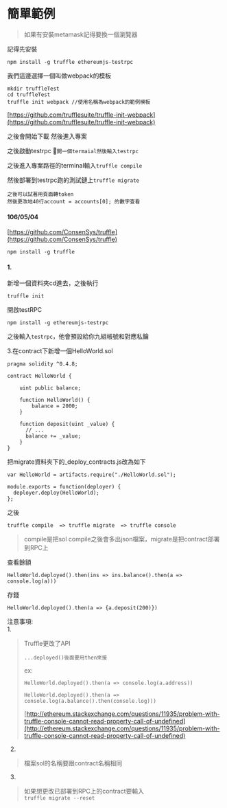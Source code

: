 # 簡單範例

> 如果有安裝metamask記得要換一個瀏覽器

記得先安裝

```
npm install -g truffle ethereumjs-testrpc
```

我們這邊選擇一個叫做webpack的模板

```
mkdir truffleTest
cd truffleTest
truffle init webpack //使用名稱為webpack的範例模板
```

[https://github.com/trufflesuite/truffle-init-webpack](https://github.com/trufflesuite/truffle-init-webpack)

之後會開始下載 然後進入專案

之後啟動testrpc  `開一個termaial然後輸入testrpc`

之後進入專案路徑的terminal輸入`truffle compile`

然後部署到testrpc跑的測試鏈上`truffle migrate`

```
之後可以試著用頁面轉token
然後更改地40行account = accounts[0]; 的數字查看
```

#### 

#### 106/05/04

[https://github.com/ConsenSys/truffle](https://github.com/ConsenSys/truffle)

```
npm install -g truffle
```

#### 1.

新增一個資料夾cd進去，之後執行

```
truffle init
```

開啟testRPC

```
npm install -g ethereumjs-testrpc
```

之後輸入`testrpc`，他會預設給你九組帳號和對應私鑰

3.在contract下新增一個HelloWorld.sol

```
pragma solidity ^0.4.8;

contract HelloWorld {

    uint public balance;

    function HelloWorld() {
        balance = 2000;
    }

    function deposit(uint _value) {
      // ...
      balance += _value;
    }
}
```

把migrate資料夾下的\_deploy\_contracts.js改為如下

```
var HelloWorld = artifacts.require("./HelloWorld.sol");

module.exports = function(deployer) {
  deployer.deploy(HelloWorld);
};
```

之後

```
truffle compile  => truffle migrate  => truffle console
```

> compile是把sol compile之後會多出json檔案，migrate是把contract部署到RPC上

查看餘額

```
HelloWorld.deployed().then(ins => ins.balance().then(a => console.log(a)))
```

存錢

```
HelloWorld.deployed().then(a => {a.deposit(200)})
```

注意事項:  
1.

> Truffle更改了API
>
> ```
> ...deployed()後面要用then來接
> ```
>
> ex:
>
> ```
> HelloWorld.deployed().then(a => console.log(a.address))
> ```
>
> ```
> HelloWorld.deployed().then(a => console.log(a.balance().then(console.log)))
> ```
>
> [http://ethereum.stackexchange.com/questions/11935/problem-with-truffle-console-cannot-read-property-call-of-undefined](http://ethereum.stackexchange.com/questions/11935/problem-with-truffle-console-cannot-read-property-call-of-undefined)

2.

> 檔案sol的名稱要跟contract名稱相同

3.

> 如果想更改已部署到RPC上的contract要輸入  
> `truffle migrate --reset`



